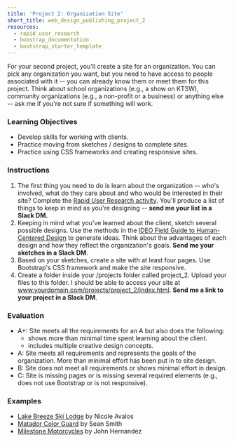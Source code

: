 ```yaml
---
title: 'Project 2: Organization Site'
short_title: web_design_publishing_project_2
resources:
  - rapid_user_research
  - boostrap_documentation
  - bootstrap_starter_template
---
```


For your second project, you'll create a site for an organization. You can pick any organization you want, but you need to have access to people associated with it -- you can already know them or meet them for this project. Think about school organizations (e.g., a show on KTSW), community organizations (e.g., a non-profit or a business) or anything else -- ask me if you're not sure if something will work.  

### Learning Objectives

- Develop skills for working with clients.
- Practice moving from sketches / designs to complete sites.
- Practice using CSS frameworks and creating responsive sites.

### Instructions

1. The first thing you need to do is learn about the organization -- who's involved, what do they care about and who would be interested in their site? Complete the [Rapid User Research activity](/resources/rapid_user_research.html). You'll produce a list of things to keep in mind as you're designing -- __send me your list in a Slack DM.__
2. Keeping in mind what you've learned about the client, sketch several possible designs. Use the methods in the [IDEO Field Guide to Human-Centered Design](/assets/readings/field_guide_to_user_centered_design.pdf) to generate ideas. Think about the advantages of each design and how they reflect the organization's goals. __Send me your sketches in a Slack DM__.
3. Based on your sketches, create a site with at least four pages. Use Bootstrap's CSS framework and make the site responsive.
4. Create a folder inside your /projects folder called project_2. Upload your files to this folder. I should be able to access your site at www.yourdomain.com/projects/project_2/index.html. __Send me a link to your project in a Slack DM__.

### Evaluation

- A+: Site meets all the requirements for an A but also does the following:
  - shows more than minimal time spent learning about the client.
  - includes multiple creative design concepts.
- A: Site meets all requirements and represents the goals of the organization. More than minimal effort has been put in to site design.
- B: Site does not meet all requirements or shows minimal effort in design.
- C: Site is missing pages or is missing several required elements (e.g., does not use Bootstrap or is not responsive).

### Examples

- [Lake Breeze Ski Lodge](/assets/example_projects/lake_breeze_ski_lodge) by Nicole Avalos
- [Matador Color Guard](/assets/example_projects/matador_color_guard) by Sean Smith
- [Milestone Motorcycles](/assets/example_projects/milestone_motorcycles) by John Hernandez
